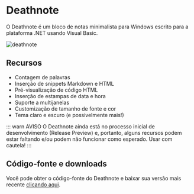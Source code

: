 # Deathnote

O Deathnote é um bloco de notas minimalista para Windows escrito para a plataforma .NET usando Visual Basic.

![deathnote](https://andrewnationdev.vercel.app/img/deathnote.png)

## Recursos

- Contagem de palavras
- Inserção de snippets Markdown e HTML
- Pré-visualização de código HTML
- Inserção de estampas de data e hora
- Suporte a multijanelas
- Customização de tamanho de fonte e cor
- Tema claro e escuro (e possivelmente mais!)

::: warn AVISO
O Deathnote ainda está no processo inicial de desenvolvimento (Release Preview) e, portanto, alguns recursos podem estar faltando e/ou podem não funcionar como esperado. Usar com cautela!
:::


## Código-fonte e downloads

Você pode obter o código-fonte do Deathnote e baixar sua versão mais recente [clicando aqui](https://github.com/Redwars22/deathnote).